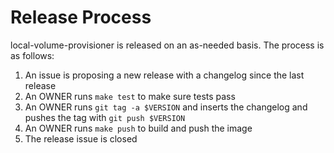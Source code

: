 # Release Process

local-volume-provisioner is released on an as-needed basis. The process is as follows:

1. An issue is proposing a new release with a changelog since the last release
2. An OWNER runs `make test` to make sure tests pass
3. An OWNER runs `git tag -a $VERSION` and inserts the changelog and pushes the tag with `git push $VERSION`
4. An OWNER runs `make push` to build and push the image
5. The release issue is closed

